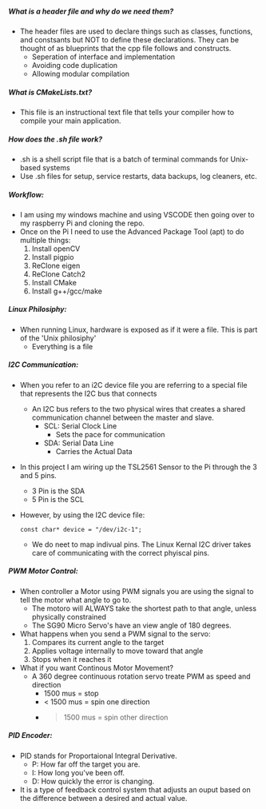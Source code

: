 ##### What is a header file and why do we need them?

- The header files are used to declare things such as classes, functions, and constsants but NOT to define these declarations. They can be thought of as blueprints that the cpp file follows and constructs.
  - Seperation of interface and implementation
  - Avoiding code duplication
  - Allowing modular compilation

##### What is CMakeLists.txt?

- This file is an instructional text file that tells your compiler how to compile your main application.

##### How does the .sh file work?

- .sh is a shell script file that is a batch of terminal commands for Unix-based systems
- Use .sh files for setup, service restarts, data backups, log cleaners, etc.

##### Workflow:

- I am using my windows machine and using VSCODE then going over to my raspberry Pi and cloning the repo.
- Once on the Pi I need to use the Advanced Package Tool (apt) to do multiple things:
  1.  Install openCV
  2.  Install pigpio
  3.  ReClone eigen
  4.  ReClone Catch2
  5.  Install CMake
  6.  Install g++/gcc/make

##### Linux Philosiphy:

- When running Linux, hardware is exposed as if it were a file. This is part of the 'Unix philosiphy'
  - Everything is a file

##### I2C Communication:

- When you refer to an i2C device file you are referring to a special file that represents the I2C bus that connects

  - An I2C bus refers to the two physical wires that creates a shared communication channel between the master and slave.
    - SCL: Serial Clock Line
      - Sets the pace for communication
    - SDA: Serial Data Line
      - Carries the Actual Data

- In this project I am wiring up the TSL2561 Sensor to the Pi through the 3 and 5 pins.
  - 3 Pin is the SDA
  - 5 Pin is the SCL
- However, by using the I2C device file:
  ```
  const char* device = "/dev/i2c-1";
  ```
  - We do neet to map indivual pins. The Linux Kernal I2C driver takes care of communicating with the correct phyiscal pins.

##### PWM Motor Control:

- When controller a Motor using PWM signals you are using the signal to tell the motor what angle to go to.
  - The motoro will ALWAYS take the shortest path to that angle, unless physically constrained
  - The SG90 Micro Servo's have an view angle of 180 degrees.
- What happens when you send a PWM signal to the servo:
  1. Compares its current angle to the target
  2. Applies voltage internally to move toward that angle
  3. Stops when it reaches it
- What if you want Continous Motor Movement?
  - A 360 degree continuous rotation servo treate PWM as speed and direction
    - 1500 mus = stop
    - < 1500 mus = spin one direction
    - > 1500 mus = spin other direction

##### PID Encoder:

- PID stands for Proportaional Integral Derivative.
  - P: How far off the target you are.
  - I: How long you've been off.
  - D: How quickly the error is changing.
- It is a type of feedback control system that adjusts an ouput based on the difference between a desired and actual value.
